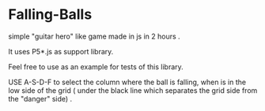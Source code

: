 # Falling-Balls
simple "guitar hero" like game made in js in 2 hours . 

It uses P5*.js as support library. 

Feel free to use as an example for tests of this library. 

USE A-S-D-F to select the column where the ball is falling, when is in the low side of the grid ( under the black line which separates the grid side from the "danger" side) . 



